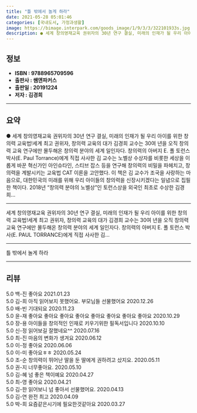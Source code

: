 ```yaml
---
title: "틀 밖에서 놀게 하라"
date: 2021-05-28 05:01:46
categories: [국내도서, 가정과생활]
image: https://bimage.interpark.com/goods_image/1/9/3/3/322101933s.jpg
description: ● 세계 창의영재교육 권위자의 30년 연구 결실, 미래의 인재가 될 우리 아이를 위한 창의력 교육법!세계 최고 권위자, 창의력 교육의 대가 김경희 교수는 30여 년을 오직 창의력 교육 연구에만 몰두해온 창의력 분야의 세계 일인자다. 창의력의 아버지 E. 폴 토런스 박사(E. Paul
---
```


## **정보**

- **ISBN : 9788965709596**
- **출판사 : 쌤앤파커스**
- **출판일 : 20191224**
- **저자 : 김경희**

------



## **요약**

●  세계 창의영재교육 권위자의 30년 연구 결실, 미래의 인재가 될 우리 아이를 위한 창의력 교육법!세계 최고 권위자, 창의력 교육의 대가 김경희 교수는 30여 년을 오직 창의력 교육 연구에만 몰두해온 창의력 분야의 세계 일인자다. 창의력의 아버지 E. 폴 토런스 박사(E. Paul Torrance)에게 직접 사사한 김 교수는 노벨상 수상자를 비롯한 세상을 이롭게 바꾼 혁신가인 아인슈타인, 스티브 잡스 등을 연구해 창의력의 비밀을 파헤치고, 창의력을 계발시키는 교육법 CAT 이론을 고안했다. 이 책은 김 교수가 조국을 사랑하는 마음으로, 대한민국의 미래를 위해 우리 아이들의 창의력을 신장시키겠다는 일념으로 집필한 책이다. 2018년 “창의력 분야의 노벨상”인 토런스상을 외국인 최초로 수상한 김경희...

------

세계 창의영재교육 권위자의 30년 연구 결실,
미래의 인재가 될 우리 아이를 위한 창의력 교육법!세계 최고 권위자, 창의력 교육의 대가 김경희 교수는 30여 년을 오직 창의력 교육 연구에만 몰두해온 창의력 분야의 세계 일인자다. 창의력의 아버지 E. 폴 토런스 박사(E. PAUL TORRANCE)에게 직접 사사한 김... 

------


틀 밖에서 놀게 하라 

------


## **리뷰** 

5.0 백-진 좋아요 2021.01.23 <br/>5.0 김-희 아직 읽어보지 못했어요. 부모님들 선물했어요 2020.12.26 <br/>5.0 배-빈 기대되요 2020.11.23 <br/>5.0 윤-재 좋아요 좋아요 좋아요 좋아요 좋아요 좋아요 좋아요 좋아요  2020.10.29 <br/>5.0 장-용 아이들을 창의적인 인재로 키우기위한 필독서입니다 2020.10.10 <br/>5.0 신-정 읽어보길 잘했네요^^ 2020.07.16 <br/>5.0 최-진 마음의 변화가 생겨요 2020.06.12 <br/>5.0 이-정 좋아요 2020.06.06 <br/>5.0 이-미 좋아요ㅎㅎ 2020.05.24 <br/>5.0 조-순 창의력이 뛰어난 딸을 둔 딸에게 권하려고 샀지요. 2020.05.11 <br/>5.0 권-지 너무좋아요. 2020.05.10 <br/>5.0 김-혜 넘 좋은 책이예요 2020.04.27 <br/>5.0 최-영 좋아요 2020.04.21 <br/>5.0 김-한 읽어보니 넘 좋아서 선물했어요. 2020.04.13 <br/>5.0 김-연 완전 최고 2020.04.09 <br/>5.0 박-희 요즘같은시기에 필요한것같아요  2020.03.27 <br/>